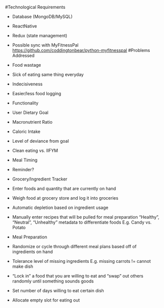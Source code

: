 #Technological Requirements

- Database (MongoDB/MySQL)
- ReactNative
- Redux (state management)
- Possible sync with MyFitnessPal https://github.com/coddingtonbear/python-myfitnesspal
#Problems Addressed

- Food wastage
- Sick of eating same thing everyday
- Indecisiveness
- Easier/less food logging
- Functionality

- User Dietary Goal
- Macronutrient Ratio
- Caloric Intake
- Level of deviance from goal
- Clean eating vs. IIFYM
- Meal Timing
- Reminder?
- Grocery/Ingredient Tracker
- Enter foods and quantity that are currently on hand
- Weigh food at grocery store and log it into groceries
- Automatic depletion based on ingredient usage
- Manually enter recipes that will be pulled for meal preparation “Healthy”, “Neutral”, “Unhealthy” metadata to differentiate foods E.g. Candy vs. Potato
- Meal Preparation
- Randomize or cycle through different meal plans based off of ingredients on hand
- Tolerance level of missing ingredients E.g. missing carrots != cannot make dish
- “Lock in” a food that you are willing to eat and “swap” out others randomly until something sounds goods
- Set number of days willing to eat certain dish
- Allocate empty slot for eating out
